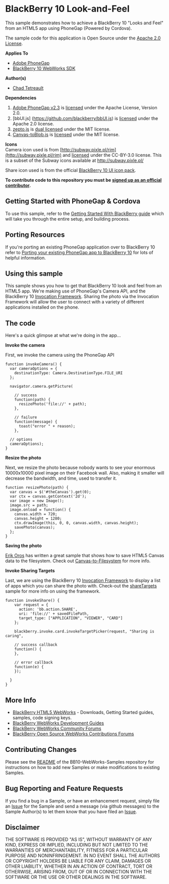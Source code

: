 # BlackBerry 10 Look-and-Feel

This sample demonstrates how to achieve a BlackBerry 10 "Looks and Feel" from an HTML5 app using PhoneGap (Powered by Cordova).

The sample code for this application is Open Source under the [Apache 2.0 License](http://www.apache.org/licenses/LICENSE-2.0.html).


**Applies To**

* [Adobe PhoneGap](http://www.phonegap.com)
* [BlackBerry 10 WebWorks SDK](https://developer.blackberry.com/html5/download/sdk)

**Author(s)**

* [Chad Tetreault](http://bit.ly/chadli123)

**Dependencies**

1. [Adobe PhoneGap v2.3](http://www.phonegap.com) is [licensed](http://www.apache.org/licenses/LICENSE-2.0) under the Apache License, Version 2.0.
2. [bbUI.js] (https://github.com/blackberry/bbUI.js) is [licensed](https://github.com/blackberry/bbUI.js/blob/master/LICENSE) under the Apache 2.0 license.
3. [zepto.js](https://github.com/madrobby/zepto) is [dual licensed](https://github.com/madrobby/zepto/blob/master/MIT-LICENSE) under the MIT license.
4. [Canvas-toBlob.js](https://github.com/eligrey/canvas-toBlob.js) is [licensed](https://github.com/eligrey/canvas-toBlob.js/blob/master/LICENSE.md) under the MIT license.

**Icons**<br/>
Camera icon used is from [http://subway.pixle.pl/rim](http://subway.pixle.pl/rim) and [licensed](http://creativecommons.org/licenses/by/3.0/) under the CC-BY-3.0 license.  This is a subset of the Subway icons available at http://subway.pixle.pl/

Share icon used is from the official [BlackBerry 10 UI icon pack](https://developer.blackberry.com/design/bb10/).

**To contribute code to this repository you must be [signed up as an official contributor](http://blackberry.github.com/howToContribute.html).**

## Getting Started with PhoneGap & Cordova

To use this sample, refer to the [Getting Started With BlackBerry guide](http://docs.phonegap.com/en/2.3.0/guide_getting-started_blackberry_index.md.html#Getting%20Started%20with%20BlackBerry) which will take you through the entire setup, and building process.

## Porting Resources 

If you're porting an existing PhoneGap application over to BlackBerry 10 refer to [Porting your existing PhoneGap app to BlackBerry 10](http://supportforums.blackberry.com/t5/Web-and-WebWorks-Development/Porting-your-existing-PhoneGap-application-to-BlackBerry-10/ta-p/2070503) for lots of helpful information.

## Using this sample

This sample shows you how to get that BlackBerry 10 look and feel from an HTML5 app.  We're making use of PhoneGap's Camera API, and the BlackBerry 10 [Invocation Framework](https://developer.blackberry.com/html5/apis/blackberry.invoke.html).  Sharing the photo via the Invocation Framework will allow the user to connect with a variety of different applications installed on the phone.

## The code

Here's a quick glimpse at what we're doing in the app...

**Invoke the camera**

First, we invoke the camera using the PhoneGap API

```
function invokeCamera() {
  var cameraOptions = {
    destinationType: Camera.DestinationType.FILE_URI
  };

  navigator.camera.getPicture(

    // success
    function(path) {
      resizePhoto('file://' + path);
    },

    // failure
    function(message) {
      toast("error " + reason);
    },

  // options
  cameraOptions);
}
```

**Resize the photo**

Next, we resize the photo because nobody wants to see your enormous 10000x10000 pixel image on their Facebook wall.  Also, making it smaller will decrease the bandwidth, and time, used to transfer it.

```
function resizePhoto(path) {
  var canvas = $('#theCanvas').get(0);
  var ctx = canvas.getContext('2d');
  var image = new Image();
  image.src = path;
  image.onload = function() {
    canvas.width = 720;
    canvas.height = 1280;
    ctx.drawImage(this, 0, 0, canvas.width, canvas.height);
    savePhoto(canvas);
  };
}
```

**Saving the photo**

[Erik Oros](http://github.com/oros) has written a great sample that shows how to save HTML5 Canvas data to the filesystem.  Check out [Canvas-to-Filesystem](https://github.com/oros/BB10-WebWorks-Samples/tree/master/canvasToFilesystem) for more info.

**Invoke Sharing Targets**

Last, we are using the BlackBerry 10 [Invocation Framework](https://developer.blackberry.com/html5/apis/blackberry.invoke.html) to display a list of apps which you can share the photo with. Check-out the [shareTargets](https://github.com/blackberry/BB10-WebWorks-Samples/tree/master/ShareTargets) sample for more info on using the framework.

```
function invokeShare() {
    var request = {
      action: 'bb.action.SHARE',
      uri: 'file://' + savedFilePath,
      target_type: ["APPLICATION", "VIEWER", "CARD"]
    };

    blackberry.invoke.card.invokeTargetPicker(request, "Sharing is caring",

    // success callback
    function() {
    },

    // error callback
    function(e) {
    });

  }
}
```

## More Info

* [BlackBerry HTML5 WebWorks](https://bdsc.webapps.blackberry.com/html5/) - Downloads, Getting Started guides, samples, code signing keys.
* [BlackBerry WebWorks Development Guides](https://bdsc.webapps.blackberry.com/html5/documentation)
* [BlackBerry WebWorks Community Forums](http://supportforums.blackberry.com/t5/Web-and-WebWorks-Development/bd-p/browser_dev)
* [BlackBerry Open Source WebWorks Contributions Forums](http://supportforums.blackberry.com/t5/BlackBerry-WebWorks/bd-p/ww_con)


## Contributing Changes

Please see the [README](https://github.com/blackberry/BB10-WebWorks-Samples) of the BB10-WebWorks-Samples repository for instructions on how to add new Samples or make modifications to existing Samples.


## Bug Reporting and Feature Requests

If you find a bug in a Sample, or have an enhancement request, simply file an [Issue](https://github.com/blackberry/BB10-WebWorks-Samples/issues) for the Sample and send a message (via github messages) to the Sample Author(s) to let them know that you have filed an [Issue](https://github.com/blackberry/BB10-WebWorks-Samples/issues).

## Disclaimer

THE SOFTWARE IS PROVIDED "AS IS", WITHOUT WARRANTY OF ANY KIND, EXPRESS OR IMPLIED, INCLUDING BUT NOT LIMITED TO THE WARRANTIES OF MERCHANTABILITY, FITNESS FOR A PARTICULAR PURPOSE AND NONINFRINGEMENT. IN NO EVENT SHALL THE AUTHORS OR COPYRIGHT HOLDERS BE LIABLE FOR ANY CLAIM, DAMAGES OR OTHER LIABILITY, WHETHER IN AN ACTION OF CONTRACT, TORT OR OTHERWISE, ARISING FROM, OUT OF OR IN CONNECTION WITH THE SOFTWARE OR THE USE OR OTHER DEALINGS IN THE SOFTWARE.

